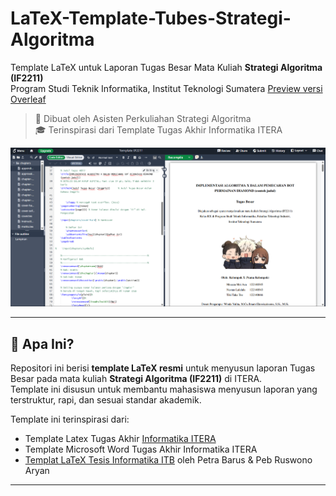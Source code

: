 # LaTeX-Template-Tubes-Strategi-Algoritma

Template LaTeX untuk Laporan Tugas Besar Mata Kuliah **Strategi Algoritma (IF2211)**  
Program Studi Teknik Informatika, Institut Teknologi Sumatera
[Preview versi Overleaf](https://www.overleaf.com/read/vnzbvyscpknp#7e3766)

> 📘 Dibuat oleh Asisten Perkuliahan Strategi Algoritma  
> 🎓 Terinspirasi dari Template Tugas Akhir Informatika ITERA

![Screenshot LaTeX dari TeXstudio](ss.png)

---

## 📌 Apa Ini?

Repositori ini berisi **template LaTeX resmi** untuk menyusun laporan Tugas Besar pada mata kuliah **Strategi Algoritma (IF2211)** di ITERA.  
Template ini disusun untuk membantu mahasiswa menyusun laporan yang terstruktur, rapi, dan sesuai standar akademik.

Template ini terinspirasi dari:
- Template Latex Tugas Akhir [Informatika ITERA](https://github.com/rdhnk/Latex-TA-IF-ITERA/blob/main/thesis.tex)
- Template Microsoft Word Tugas Akhir Informatika ITERA
- [Templat LaTeX Tesis Informatika ITB](https://github.com/petrabarus/if-itb-latex) oleh Petra Barus & Peb Ruswono Aryan

---

